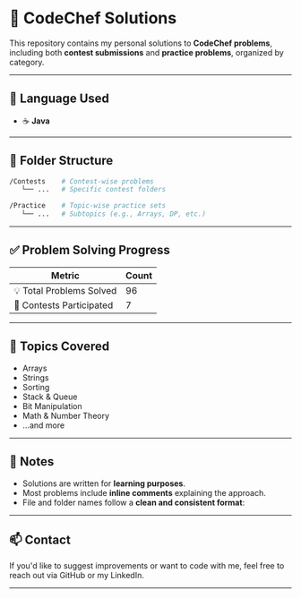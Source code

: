 # 📘 CodeChef Solutions

This repository contains my personal solutions to **CodeChef problems**, including both **contest submissions** and **practice problems**, organized by category.

---

## 🚀 Language Used

- ☕ **Java**

---


## 📂 Folder Structure

```bash
/Contests    # Contest-wise problems
   └── ...   # Specific contest folders

/Practice    # Topic-wise practice sets
   └── ...   # Subtopics (e.g., Arrays, DP, etc.)
```



---

## ✅ Problem Solving Progress

| Metric                  | Count |
|-------------------------|-------|
| 💡 Total Problems Solved | 96    |
| 🧠 Contests Participated | 7     |

---

## 🧠 Topics Covered

- Arrays
- Strings
- Sorting
- Stack & Queue
- Bit Manipulation
- Math & Number Theory
- ...and more

---

## 📌 Notes

- Solutions are written for **learning purposes**.
- Most problems include **inline comments** explaining the approach.
- File and folder names follow a **clean and consistent format**:


---

## 📫 Contact

If you'd like to suggest improvements or want to code with me, feel free to reach out via GitHub or my LinkedIn.

---
